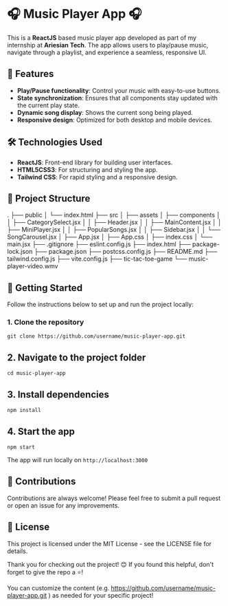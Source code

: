 # 🎧 Music Player App 🎧

This is a **ReactJS** based music player app developed as part of my internship at **Ariesian Tech**. The app allows users to play/pause music, navigate through a playlist, and experience a seamless, responsive UI.

## 🚀 Features

- **Play/Pause functionality**: Control your music with easy-to-use buttons.
- **State synchronization**: Ensures that all components stay updated with the current play state.
- **Dynamic song display**: Shows the current song being played.
- **Responsive design**: Optimized for both desktop and mobile devices.
  
## 🛠️ Technologies Used

- **ReactJS**: Front-end library for building user interfaces.
- **HTML5CSS3**: For structuring and styling the app.
- **Tailwind CSS**: For rapid styling and a responsive design.
  
## 📂 Project Structure

.
├── public
│   └── index.html
├── src
│   ├── assets
│   ├── components
│   │   ├── CategorySelect.jsx
│   │   ├── Header.jsx
│   │   ├── MainContent.jsx
│   │   ├── MiniPlayer.jsx
│   │   ├── PopularSongs.jsx
│   │   ├── Sidebar.jsx
│   │   └── SongCarousel.jsx
│   ├── App.jsx
│   ├── App.css
│   ├── index.css
│   └── main.jsx
├── .gitignore
├── eslint.config.js
├── index.html
├── package-lock.json
├── package.json
├── postcss.config.js
├── README.md
├── tailwind.config.js
├── vite.config.js
├── tic-tac-toe-game
└── music-player-video.wmv


## 🎯 Getting Started

Follow the instructions below to set up and run the project locally:

### 1. Clone the repository

``
git clone https://github.com/username/music-player-app.git
``

## 2. Navigate to the project folder

``
cd music-player-app
``


## 3. Install dependencies

``
npm install
``

## 4. Start the app

``
npm start
``

The app will run locally on ``http://localhost:3000``


## 🤝 Contributions

Contributions are always welcome! Please feel free to submit a pull request or open an issue for any improvements.

## 📜 License

This project is licensed under the MIT License - see the LICENSE file for details.


Thank you for checking out the project! 😊 If you found this helpful, don't forget to give the repo a ⭐!


You can customize the content (e.g. https://github.com/username/music-player-app.git ) as needed for your specific project!

















